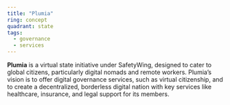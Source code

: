 ```yaml
---
title: "Plumia"
ring: concept
quadrant: state
tags:
  - governance
  - services
---
```


**Plumia** is a virtual state initiative under SafetyWing, designed to cater to global citizens, particularly digital nomads and remote workers. Plumia’s vision is to offer digital governance services, such as virtual citizenship, and to create a decentralized, borderless digital nation with key services like healthcare, insurance, and legal support for its members.
